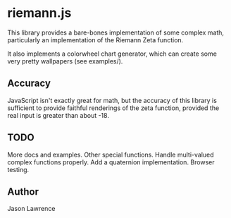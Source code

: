 # riemann.js

This library provides a bare-bones implementation of some complex math,
particularly an implementation of the Riemann Zeta function.

It also implements a colorwheel chart generator, which can create some very
pretty wallpapers (see examples/).

## Accuracy

JavaScript isn't exactly great for math, but the accuracy of this library is
sufficient to provide faithful renderings of the zeta function, provided the
real input is greater than about -18.

## TODO

More docs and examples.
Other special functions.
Handle multi-valued complex functions properly.
Add a quaternion implementation.
Browser testing.

## Author

Jason Lawrence
